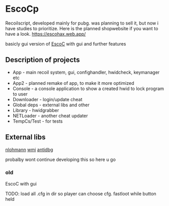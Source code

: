 # EscoCp
Recoilscript, developed mainly for pubg. was planning to sell it, but now i have studies to prioritize.
Here is the planned shopwebsite if you want to have a look.
https://escohax.web.app/

basicly gui version of [EscoC](https://github.com/h3rl/EscoC) with gui and further features

## Description of projects

-   App - main recoil system, gui, confighandler, hwidcheck, keymanager etc
-   App2 - planned remake of app, to make it more optimized
-   Console - a console application to show a created hwid to lock program to user
-   Downloader - login/update cheat
-   Global deps - external libs and other
-   Library - hwidgrabber
-   NETLoader - another cheat updater
-   TempCs/Test - for tests

## External libs
[nlohmann](https://github.com/nlohmann/json)
[wmi](https://github.com/Thomas-Sparber/wmi)
[antidbg](https://github.com/HackOvert/AntiDBG)

probalby wont continue developing this so here u go

### old
EscoC with gui

TODO:
load all .cfg in dir so player can choose cfg.
fastloot while button held
